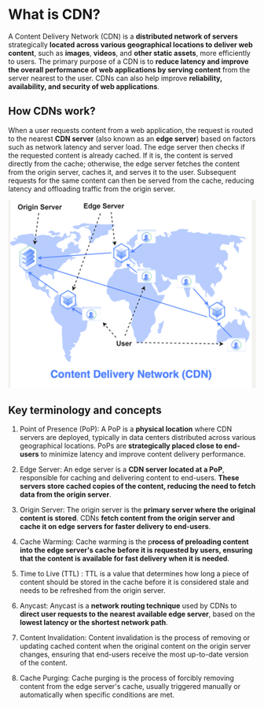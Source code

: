 # What is CDN?
A Content Delivery Network (CDN) is a **distributed network of servers** strategically **located across various geographical locations to deliver web content**, such as **images**, **videos**, and **other static assets**, more efficiently to users. The primary purpose of a CDN is to **reduce latency and improve the overall performance of web applications by serving content** from the server nearest to the user. CDNs can also help improve **reliability, availability, and security of web applications**.

## How CDNs work?
When a user requests content from a web application, the request is routed to the nearest **CDN server** (also known as an **edge server**) based on factors such as network latency and server load. The edge server then checks if the requested content is already cached. If it is, the content is served directly from the cache; otherwise, the edge server fetches the content from the origin server, caches it, and serves it to the user. Subsequent requests for the same content can then be served from the cache, reducing latency and offloading traffic from the origin server.

<div align="center">
  <img src="./cdn.png" alt="cdn" />
</div>

## Key terminology and concepts
1. Point of Presence (PoP): A PoP is a **physical location** where CDN servers are deployed, typically in data centers distributed across various geographical locations. PoPs are **strategically placed close to end-users** to minimize latency and improve content delivery performance.

2. Edge Server: An edge server is a **CDN server located at a PoP**, responsible for caching and delivering content to end-users. **These servers store cached copies of the content, reducing the need to fetch data from the origin server**.

3. Origin Server: The origin server is the **primary server where the original content is stored**. CDNs **fetch content from the origin server and cache it on edge servers for faster delivery to end-users**.

4. Cache Warming: Cache warming is the p**rocess of preloading content into the edge server's cache** **before it is requested by users, ensuring that the content is available for fast delivery when it is needed**.

5. Time to Live (TTL) : TTL is a value that determines how long a piece of content should be stored in the cache before it is considered stale and needs to be refreshed from the origin server.

6. Anycast: Anycast is a **network routing technique** used by CDNs to **direct user requests to the nearest available edge server**, based on the **lowest latency or the shortest network path**.

7. Content Invalidation: Content invalidation is the process of removing or updating cached content when the original content on the origin server changes, ensuring that end-users receive the most up-to-date version of the content.

8. Cache Purging: Cache purging is the process of forcibly removing content from the edge server's cache, usually triggered manually or automatically when specific conditions are met.